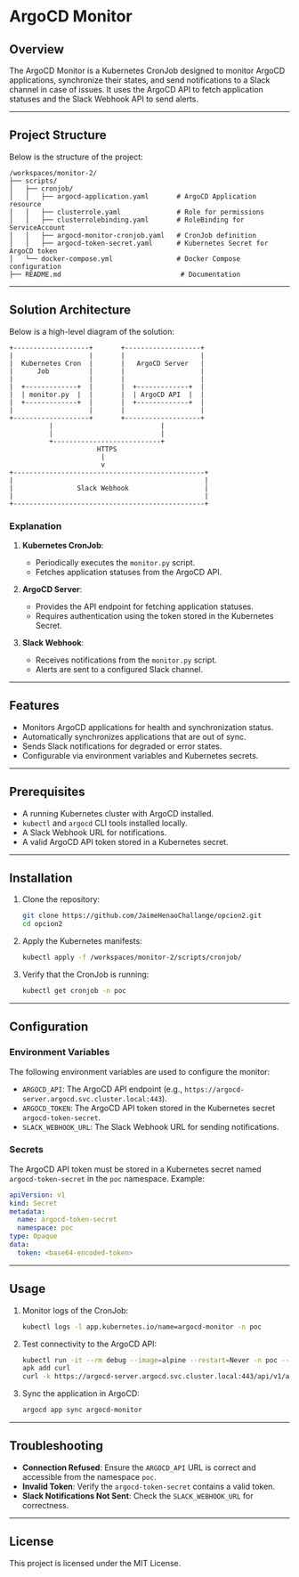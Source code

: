 # ArgoCD Monitor

## Overview

The ArgoCD Monitor is a Kubernetes CronJob designed to monitor ArgoCD applications, synchronize their states, and send notifications to a Slack channel in case of issues. It uses the ArgoCD API to fetch application statuses and the Slack Webhook API to send alerts.

---

## Project Structure

Below is the structure of the project:

```
/workspaces/monitor-2/
├── scripts/
│   ├── cronjob/
│   │   ├── argocd-application.yaml       # ArgoCD Application resource
│   │   ├── clusterrole.yaml              # Role for permissions
│   │   ├── clusterrolebinding.yaml       # RoleBinding for ServiceAccount
│   │   ├── argocd-monitor-cronjob.yaml   # CronJob definition
│   │   ├── argocd-token-secret.yaml      # Kubernetes Secret for ArgoCD token
│   └── docker-compose.yml                # Docker Compose configuration
├── README.md                              # Documentation
```

---

## Solution Architecture

Below is a high-level diagram of the solution:

```
+-------------------+       +-------------------+
|                   |       |                   |
|  Kubernetes Cron  |       |   ArgoCD Server   |
|      Job          |       |                   |
|                   |       |                   |
|  +-------------+  |       |  +-------------+  |
|  | monitor.py  |  |       |  | ArgoCD API  |  |
|  +-------------+  |       |  +-------------+  |
|                   |       |                   |
+-------------------+       +-------------------+
          |                           |
          |                           |
          +---------------------------+
                      HTTPS
                       |
                       v
+------------------------------------------------+
|                                                |
|                Slack Webhook                   |
|                                                |
+------------------------------------------------+
```

### Explanation

1. **Kubernetes CronJob**:
   - Periodically executes the `monitor.py` script.
   - Fetches application statuses from the ArgoCD API.

2. **ArgoCD Server**:
   - Provides the API endpoint for fetching application statuses.
   - Requires authentication using the token stored in the Kubernetes Secret.

3. **Slack Webhook**:
   - Receives notifications from the `monitor.py` script.
   - Alerts are sent to a configured Slack channel.

---

## Features

- Monitors ArgoCD applications for health and synchronization status.
- Automatically synchronizes applications that are out of sync.
- Sends Slack notifications for degraded or error states.
- Configurable via environment variables and Kubernetes secrets.

---

## Prerequisites

- A running Kubernetes cluster with ArgoCD installed.
- `kubectl` and `argocd` CLI tools installed locally.
- A Slack Webhook URL for notifications.
- A valid ArgoCD API token stored in a Kubernetes secret.

---

## Installation

1. Clone the repository:
   ```bash
   git clone https://github.com/JaimeHenaoChallange/opcion2.git
   cd opcion2
   ```

2. Apply the Kubernetes manifests:
   ```bash
   kubectl apply -f /workspaces/monitor-2/scripts/cronjob/
   ```

3. Verify that the CronJob is running:
   ```bash
   kubectl get cronjob -n poc
   ```

---

## Configuration

### Environment Variables

The following environment variables are used to configure the monitor:

- `ARGOCD_API`: The ArgoCD API endpoint (e.g., `https://argocd-server.argocd.svc.cluster.local:443`).
- `ARGOCD_TOKEN`: The ArgoCD API token stored in the Kubernetes secret `argocd-token-secret`.
- `SLACK_WEBHOOK_URL`: The Slack Webhook URL for sending notifications.

### Secrets

The ArgoCD API token must be stored in a Kubernetes secret named `argocd-token-secret` in the `poc` namespace. Example:

```yaml
apiVersion: v1
kind: Secret
metadata:
  name: argocd-token-secret
  namespace: poc
type: Opaque
data:
  token: <base64-encoded-token>
```

---

## Usage

1. Monitor logs of the CronJob:
   ```bash
   kubectl logs -l app.kubernetes.io/name=argocd-monitor -n poc
   ```

2. Test connectivity to the ArgoCD API:
   ```bash
   kubectl run -it --rm debug --image=alpine --restart=Never -n poc -- sh
   apk add curl
   curl -k https://argocd-server.argocd.svc.cluster.local:443/api/v1/applications
   ```

3. Sync the application in ArgoCD:
   ```bash
   argocd app sync argocd-monitor
   ```

---

## Troubleshooting

- **Connection Refused**: Ensure the `ARGOCD_API` URL is correct and accessible from the namespace `poc`.
- **Invalid Token**: Verify the `argocd-token-secret` contains a valid token.
- **Slack Notifications Not Sent**: Check the `SLACK_WEBHOOK_URL` for correctness.

---

## License

This project is licensed under the MIT License.
